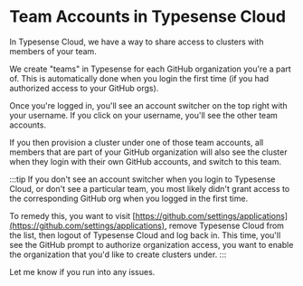 # Team Accounts in Typesense Cloud

In Typesense Cloud, we have a way to share access to clusters with members of your team. 

We create "teams" in Typesense for each GitHub organization you're a part of. 
This is automatically done when you login the first time (if you had authorized access to your GitHub orgs).

Once you're logged in, you'll see an account switcher on the top right with your username. 
If you click on your username, you'll see the other team accounts. 

If you then provision a cluster under one of those team accounts, all members that are part of your GitHub organization will also see the cluster when they login with their own GitHub accounts, and switch to this team.

:::tip
If you don't see an account switcher when you login to Typesense Cloud, or don't see a particular team, you most likely didn't grant access to the corresponding GitHub org when you logged in the first time.

To remedy this, you want to visit [https://github.com/settings/applications](https://github.com/settings/applications), remove Typesense Cloud from the list, then logout of Typesense Cloud and log back in. 
This time, you'll see the GitHub prompt to authorize organization access, you want to enable the organization that you'd like to create clusters under.
:::

Let me know if you run into any issues.
